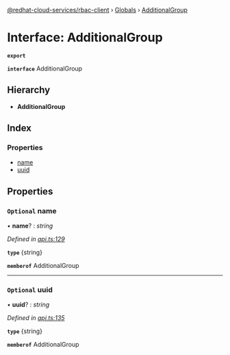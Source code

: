 [@redhat-cloud-services/rbac-client](../README.md) › [Globals](../globals.md) › [AdditionalGroup](additionalgroup.md)

# Interface: AdditionalGroup

**`export`** 

**`interface`** AdditionalGroup

## Hierarchy

* **AdditionalGroup**

## Index

### Properties

* [name](additionalgroup.md#optional-name)
* [uuid](additionalgroup.md#optional-uuid)

## Properties

### `Optional` name

• **name**? : *string*

*Defined in [api.ts:129](https://github.com/RedHatInsights/javascript-clients/blob/master/packages/rbac/api.ts#L129)*

**`type`** {string}

**`memberof`** AdditionalGroup

___

### `Optional` uuid

• **uuid**? : *string*

*Defined in [api.ts:135](https://github.com/RedHatInsights/javascript-clients/blob/master/packages/rbac/api.ts#L135)*

**`type`** {string}

**`memberof`** AdditionalGroup
